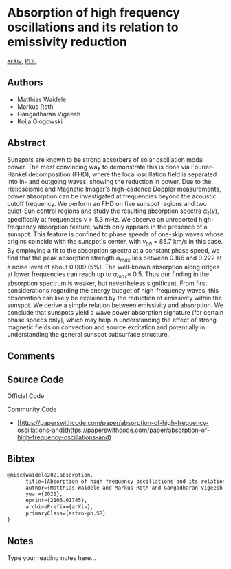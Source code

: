 
# Absorption of high frequency oscillations and its relation to emissivity reduction

[arXiv](https://arxiv.org/abs/2106.01745), [PDF](https://arxiv.org/pdf/2106.01745.pdf)

## Authors

- Matthias Waidele
- Markus Roth
- Gangadharan Vigeesh
- Kolja Glogowski

## Abstract

Sunspots are known to be strong absorbers of solar oscillation modal power. The most convincing way to demonstrate this is done via Fourier-Hankel decomposition (FHD), where the local oscillation field is separated into in- and outgoing waves, showing the reduction in power. Due to the Helioseismic and Magnetic Imager's high-cadence Doppler measurements, power absorption can be investigated at frequencies beyond the acoustic cutoff frequency. We perform an FHD on five sunspot regions and two quiet-Sun control regions and study the resulting absorption spectra $\alpha_\ell(\nu)$, specifically at frequencies $\nu$ > 5.3 mHz. We observe an unreported high-frequency absorption feature, which only appears in the presence of a sunspot. This feature is confined to phase speeds of one-skip waves whose origins coincide with the sunspot's center, with $v_{ph}$ = 85.7 km/s in this case. By employing a fit to the absorption spectra at a constant phase speed, we find that the peak absorption strength $\alpha_{max}$ lies between 0.166 and 0.222 at a noise level of about 0.009 (5%). The well-known absorption along ridges at lower frequencies can reach up to $\alpha_{max}\approx$ 0.5. Thus our finding in the absorption spectrum is weaker, but nevertheless significant. From first considerations regarding the energy budget of high-frequency waves, this observation can likely be explained by the reduction of emissivity within the sunspot. We derive a simple relation between emissivity and absorption. We conclude that sunspots yield a wave power absorption signature (for certain phase speeds only), which may help in understanding the effect of strong magnetic fields on convection and source excitation and potentially in understanding the general sunspot subsurface structure.

## Comments



## Source Code

Official Code



Community Code

- [https://paperswithcode.com/paper/absorption-of-high-frequency-oscillations-and](https://paperswithcode.com/paper/absorption-of-high-frequency-oscillations-and)

## Bibtex

```tex
@misc{waidele2021absorption,
      title={Absorption of high frequency oscillations and its relation to emissivity reduction}, 
      author={Matthias Waidele and Markus Roth and Gangadharan Vigeesh and Kolja Glogowski},
      year={2021},
      eprint={2106.01745},
      archivePrefix={arXiv},
      primaryClass={astro-ph.SR}
}
```

## Notes

Type your reading notes here...

